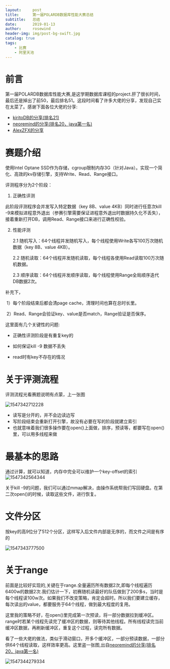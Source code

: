 ```yaml
---
layout:     post
title:      第一届POLARDB数据库性能大赛总结
subtitle:   总结
date:       2019-01-13
author:     rosewind
header-img: img/post-bg-swift.jpg
catalog: true
tags:
    - 比赛
    - 阿里天池
---
```


# 前言

第一届POLARDB数据库性能大赛,是这学期数据库课程的project.肝了很长时间，最后还是掉出了前50，最后排名51。这段时间看了许多大佬的分享，发现自己实在太菜了。感谢下面各位大佬的分享:

- [kiritoDB的分享(排名21)](https://github.com/lexburner/kiritoDB)
- [neoremind的分享(排名20，java第一名)](https://github.com/neoremind/2018-polar-race)
- [AlexZFX的分享](https://github.com/AlexZFX/engine)

# 赛题介绍

使用Intel Optane SSD作为存储，cgroup限制内存3G（针对Java）。实现一个简化、高效的kv存储引擎，支持Write、Read、Range接口。

评测程序分为2个阶段：

1. 正确性评测

此阶段评测程序会并发写入特定数据（key 8B、value 4KB）同时进行任意次kill -9来模拟进程意外退出（参赛引擎需要保证进程意外退出时数据持久化不丢失），接着重新打开DB，调用Read、Range接口来进行正确性校验。

2. 性能评测

   2.1 随机写入：64个线程并发随机写入，每个线程使用Write各写100万次随机数据（key 8B、value 4KB）。

   2.2 随机读取：64个线程并发随机读取，每个线程各使用Read读取100万次随机数据。

   2.3 顺序读取：64个线程并发顺序读取，每个线程使用Range全局顺序迭代DB数据2次。

补充下，

​	1）每个阶段结束后都会清page cache，清理时间也算在总时长里。

​	2）Read、Range会验证key、value是否match，Range验证是否保序。

这里面有几个关键性的问题:

- 正确性评测阶段是有重复key的

- 如何保证kill -9 数据不丢失

- read时有key不存在的情况

# 关于评测流程
评测流程光看赛题说明有点蒙，上一张图

![1547342712228](https://github.com/zhng1456/zhng1456.github.io/blob/master/img/typora-user-images/1547342712228.png?raw=true)

- 读写是分开的，并不会边读边写
- 写阶段结束会重新打开引擎，故没有必要在写的阶段就建立索引
- 也就意味着我们很多操作要在open()上面做，排序，预读等，都要写在open()里，可以用多线程来做



# 最基本的思路

   通过计算，就可以知道，内存中完全可以维护一个key-offset的索引![1547342564344](https://github.com/zhng1456/zhng1456.github.io/blob/master/img/typora-user-images/1547342564344.png?raw=true)

关于kill -9的问题，我们可以通过mmap解决，由操作系统帮我们写回硬盘。在第二次open()的时候，读取这些文件，进行恢复。

# 文件分区

按key的高9位分了512个分区，这样写入后文件内部是无序的，而文件之间是有序的

![1547343777500](https://github.com/zhng1456/zhng1456.github.io/blob/master/img/typora-user-images/1547343777500.png?raw=true)

# 关于range

​	前面是比较好实现的,关键在于range.全量遍历所有数据2次,即每个线程遍历6400w的数据2次.我们估计一下，初赛随机读最好的队伍做到了200多s，当时是每个线程读100w次。如果我们不改变策略，肯定会超时。所以我们要建立缓存，每次读出的value，都要服务于64个线程，做到最大程度的复用。

​	这里我的策略不好，在open()里完成第一次预读，将一部分数据拉到缓冲区。range时若某个线程先读完了缓冲区的数据，则等待其他线程。所有线程读完当前缓冲区数据，再刷新缓冲区，重复这个过程，读完所有数据。

​	看了一些大佬的做法，类似于滑动窗口，开多个缓冲区，一部分预读数据，一部分供64个线程读取，这样效率更高。这里盗一张图,出自[neoremind的分享(排名20，java第一名)](https://github.com/neoremind/2018-polar-race)

![1547344279334](https://github.com/zhng1456/zhng1456.github.io/blob/master/img/typora-user-images/1547344279334.png?raw=true)